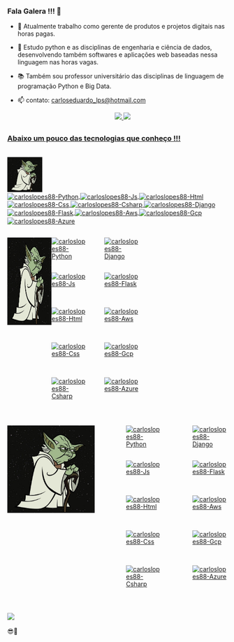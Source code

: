 ### Fala Galera !!! 👋
  
- 🔭 Atualmente trabalho como gerente de produtos e projetos digitais nas horas pagas.
  
- 🌱 Estudo python e as disciplinas de engenharia e ciência de dados, desenvolvendo também softwares e aplicações web baseadas nessa linguagem nas horas vagas.
  
- 📚 Também sou professor universitário das disciplinas de linguagem de programação Python e Big Data.
  
- 📫 contato: carloseduardo_lps@hotmail.com
  
  <div align="center">
  <a href="https://github.com/rafaballerini">
  <img height="180em" src="https://github-readme-stats.vercel.app/api?username=carloslopes88&show_icons=true&theme=tokyonight&include_all_commits=true&count_private=true"/>
  <img height="130em" src="https://github-readme-stats.vercel.app/api/top-langs/?username=carloslopes88&layout=compact&langs_count=7&theme=tokyonight"/>
</div>
<div>
  
</div>

##

### Abaixo um pouco das tecnologias que conheço !!! 

<div style="display: inline_block"><br>
  <div>
    <img align="center" alt="carloslopes88-Yoda" height="80" width="80" src="img/yoda.jpg">
  </div>
  <div>
  <img align="center" alt="carloslopes88-Python" height="80" width="80" src="https://skillicons.dev/icons?i=python">
  <img align="center" alt="carloslopes88-Js" height="80" width="80" src="https://skillicons.dev/icons?i=js">
  <img align="center" alt="carloslopes88-Html" height="80" width="80" src="https://skillicons.dev/icons?i=html">
  <img align="center" alt="carloslopes88-Css" height="80" width="80" src="https://skillicons.dev/icons?i=css">
  <img align="center" alt="carloslopes88-Csharp" height="80" width="80" src="https://skillicons.dev/icons?i=cs">
  <img align="center" alt="carloslopes88-Django" height="80" width="80" src="https://skillicons.dev/icons?i=django">
  <img align="center" alt="carloslopes88-Flask" height="80" width="80" src="https://skillicons.dev/icons?i=flask">
  <img align="center" alt="carloslopes88-Aws" height="80" width="80" src="https://skillicons.dev/icons?i=aws">
  <img align="center" alt="carloslopes88-Gcp" height="80" width="80" src="https://skillicons.dev/icons?i=gcp">
  <img align="center" alt="carloslopes88-Azure" height="80" width="80" src="https://skillicons.dev/icons?i=azure">
  </div>
</div>

##

<div style="display: flex"><br>
    <div style="flex-basis: 40%;">
        <img align="center" alt="carloslopes88-Yoda" height="200" width="200" src="img/yoda.jpg">
    </div>
    <div style="display: flex;">
      <div style="flex-basis: 30%; display: flex; flex-wrap: wrap;">
          <img align="center" alt="carloslopes88-Python" height="80" width="80" src="https://skillicons.dev/icons?i=python">
          <img align="center" alt="carloslopes88-Js" height="80" width="80" src="https://skillicons.dev/icons?i=js">
          <img align="center" alt="carloslopes88-Html" height="80" width="80" src="https://skillicons.dev/icons?i=html">
          <img align="center" alt="carloslopes88-Css" height="80" width="80" src="https://skillicons.dev/icons?i=css">
          <img align="center" alt="carloslopes88-Csharp" height="80" width="80" src="https://skillicons.dev/icons?i=cs">
      </div>
      <div style="flex-basis: 30%; display: flex; flex-wrap: wrap;">
          <img align="center" alt="carloslopes88-Django" height="80" width="80" src="https://skillicons.dev/icons?i=django">
          <img align="center" alt="carloslopes88-Flask" height="80" width="80" src="https://skillicons.dev/icons?i=flask">
          <img align="center" alt="carloslopes88-Aws" height="80" width="80" src="https://skillicons.dev/icons?i=aws">
          <img align="center" alt="carloslopes88-Gcp" height="80" width="80" src="https://skillicons.dev/icons?i=gcp">
          <img align="center" alt="carloslopes88-Azure" height="80" width="80" src="https://skillicons.dev/icons?i=azure">
      </div>
    </div>
</div>

##

<div style="display: flex; justify-content: space-between; align-items: flex-start;">
    <div>
        <img align="center" alt="carloslopes88-Yoda" height="200" width="200" src="img/yoda.jpg">
    </div>
    <div style="display: flex; flex-direction: column; align-items: flex-end;">
        <img align="center" alt="carloslopes88-Python" height="80" width="80" src="https://skillicons.dev/icons?i=python">
        <img align="center" alt="carloslopes88-Js" height="80" width="80" src="https://skillicons.dev/icons?i=js">
        <img align="center" alt="carloslopes88-Html" height="80" width="80" src="https://skillicons.dev/icons?i=html">
        <img align="center" alt="carloslopes88-Css" height="80" width="80" src="https://skillicons.dev/icons?i=css">
        <img align="center" alt="carloslopes88-Csharp" height="80" width="80" src="https://skillicons.dev/icons?i=cs">
    </div>
    <div style="display: flex; flex-direction: column; align-items: flex-end;">
        <img align="center" alt="carloslopes88-Django" height="80" width="80" src="https://skillicons.dev/icons?i=django">
        <img align="center" alt="carloslopes88-Flask" height="80" width="80" src="https://skillicons.dev/icons?i=flask">
        <img align="center" alt="carloslopes88-Aws" height="80" width="80" src="https://skillicons.dev/icons?i=aws">
        <img align="center" alt="carloslopes88-Gcp" height="80" width="80" src="https://skillicons.dev/icons?i=gcp">
        <img align="center" alt="carloslopes88-Azure" height="80" width="80" src="https://skillicons.dev/icons?i=azure">
    </div>
</div>


##
 
<div>
  <a href="https://www.linkedin.com/in/carlos-eduardo-lopes-planejamento-empresarial/" target="_blank"><img src="https://img.shields.io/badge/-LinkedIn-%230077B5?style=for-the-badge&logo=linkedin&logoColor=white" target="_blank"></a>
</div>  

😎🤙
